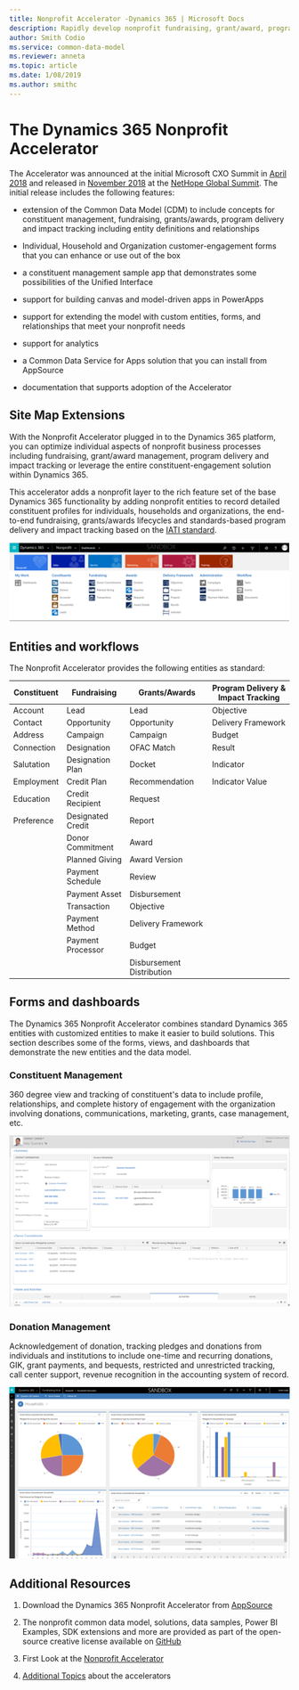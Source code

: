 ```yaml
---
title: Nonprofit Accelerator -Dynamics 365 | Microsoft Docs
description: Rapidly develop nonprofit fundraising, grant/award, program delivery and impact tracking solutions using nonprofit entities in the Dynamics 365 Nonprofit Accelerator. 
author: Smith Codio
ms.service: common-data-model
ms.reviewer: anneta
ms.topic: article
ms.date: 1/08/2019
ms.author: smithc
---
```


# The Dynamics 365 Nonprofit Accelerator

The Accelerator was announced at the initial Microsoft CXO Summit in [April 2018](https:/blogs.microsoft.com/on-the-issues/2018/11/08/new-dynamics-365-nonprofit-accelerator-supports-organizations-with-end-to-end-solutions/)
and released in [November 2018](https:/blogs.microsoft.com/on-the-issues/2018/11/08/new-dynamics-365-nonprofit-accelerator-supports-organizations-with-end-to-end-solutions/)
at the [NetHope Global Summit](https://youtu.be/eV4N0mK0-so?t=2169). The initial release includes the following features:

-   extension of the Common Data Model (CDM) to include concepts for constituent
    management, fundraising, grants/awards, program delivery and impact tracking
    including entity definitions and relationships

-   Individual, Household and Organization customer-engagement forms that you
    can enhance or use out of the box

-   a constituent management sample app that demonstrates some possibilities of
    the Unified Interface

-   support for building canvas and model-driven apps in PowerApps

-   support for extending the model with custom entities, forms, and
    relationships that meet your nonprofit needs

-   support for analytics

-   a Common Data Service for Apps solution that you can install from AppSource

-   documentation that supports adoption of the Accelerator

## Site Map Extensions

With the Nonprofit Accelerator plugged in to the Dynamics 365 platform, you can
optimize individual aspects of nonprofit business processes including
fundraising, grant/award management, program delivery and impact tracking or
leverage the entire constituent-engagement solution within Dynamics 365.

This accelerator adds a nonprofit layer to the rich feature set of the base
Dynamics 365 functionality by adding nonprofit entities to record detailed
constituent profiles for individuals, households and organizations, the
end-to-end fundraising, grants/awards lifecycles and standards-based program
delivery and impact tracking based on the [IATI
standard](https://iatistandard.org/en/).

![](media/NFP-SitemapV1.png)

## Entities and workflows

The Nonprofit Accelerator provides the following entities as standard:

| **Constituent**  | **Fundraising**   | **Grants/Awards**         | **Program Delivery & Impact Tracking** |
|------------------|-------------------|---------------------------|----------------------------------------|
| Account          | Lead              | Lead                      | Objective                              |
| Contact          | Opportunity       | Opportunity               | Delivery Framework                     |
| Address          | Campaign          | Campaign                  | Budget                                 |
| Connection       | Designation       | OFAC Match                | Result                                 |
| Salutation       | Designation Plan  | Docket                    | Indicator                              |
| Employment       | Credit Plan       | Recommendation            | Indicator Value                        |
| Education        | Credit Recipient  | Request                   |                                        |
| Preference       | Designated Credit | Report                    |                                        |
|                  | Donor Commitment  | Award                     |                                        |
|                  | Planned Giving    | Award Version             |                                        |
|                  | Payment Schedule  | Review                    |                                        |
|                  | Payment Asset     | Disbursement              |                                        |
|                  | Transaction       | Objective                 |                                        |
|                  | Payment Method    | Delivery Framework        |                                        |
|                  | Payment Processor | Budget                    |                                        |
|                  |                   | Disbursement Distribution |                                        |


## Forms and dashboards

The Dynamics 365 Nonprofit Accelerator combines standard Dynamics 365 entities with customized entities to make it easier to build solutions. This section describes some of the forms, views, and dashboards that demonstrate the new entities and the data model.

### Constituent Management
360 degree view and tracking of constituent's data to include profile, relationships, and complete history of engagement with the organization involving donations, communications, marketing, grants, case management, etc.

![Donor and Household](media/NFP-DonorCommitments.png)


### Donation Management
Acknowledgement of donation, tracking pledges and donations from individuals and institutions to include one-time and recurring donations, GIK, grant payments, and bequests, restricted and unrestricted tracking, call center support, revenue recognition in the accounting system of record.

![Household Commitments](media/NFP-HouseholdsDashboard_UCI.png)


## Additional Resources

1.  Download the Dynamics 365 Nonprofit Accelerator from
    [AppSource](https://appsource.microsoft.com/en-us/product/dynamics-365/msnfp.msftnonprofitcommondatamodel?src=office&tab=Overview)

2.  The nonprofit common data model, solutions, data samples, Power BI Examples,
    SDK extensions and more are provided as part of the open-source creative
    license available on
    [GitHub](https://github.com/Microsoft/Dynamics-365-Industry-Accelerators/tree/master/nfp)

3.  First Look at the [Nonprofit
    Accelerator](https://community.dynamics.com/365/b/dynamics365isvsuccess/archive/2018/11/08/a-first-look-at-the-dynamics-365-nonprofit-accelerator)

4.  [Additional
    Topics](https://community.dynamics.com/365/b/dynamics365isvsuccess/archive/2018/08/01/dynamics-365-brings-industry-focus-through-the-microsoft-power-platform-and-solution-accelerators)
    about the accelerators
